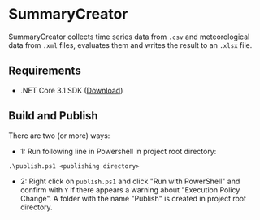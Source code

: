 # SummaryCreator

SummaryCreator collects time series data from `.csv` and meteorological data from `.xml` files, evaluates them and writes the result to an `.xlsx` file.

## Requirements

- .NET Core 3.1 SDK ([Download](https://dotnet.microsoft.com/download))

## Build and Publish

There are two (or more) ways:

- 1: Run following line in Powershell in project root directory:

`.\publish.ps1 <publishing directory>`

- 2: Right click on `publish.ps1` and click "Run with PowerShell" and confirm with `Y` if there appears a warning about "Execution Policy Change". A folder with the name "Publish" is created in project root directory.
